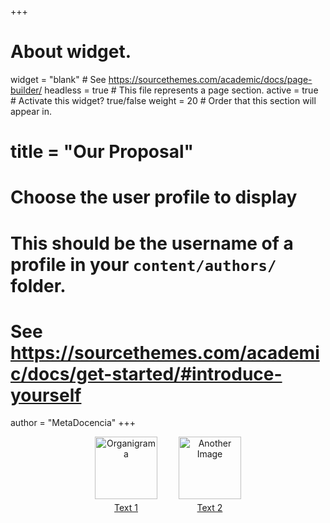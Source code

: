 +++
# About widget.
widget = "blank"  # See https://sourcethemes.com/academic/docs/page-builder/
headless = true  # This file represents a page section.
active = true  # Activate this widget? true/false
weight = 20  # Order that this section will appear in.

# title = "Our Proposal"

# Choose the user profile to display
# This should be the username of a profile in your `content/authors/` folder.
# See https://sourcethemes.com/academic/docs/get-started/#introduce-yourself
author = "MetaDocencia"
+++

<div style="text-align: center;">
<div style="display: inline-block; text-align: center;">

  <div style="display: inline-block; margin-right: 30px;">
    <a href="https://www.metadocencia.org/">
      <img src="/img/organigrama.png" alt="Organigrama" width="100px"/>
    </a>
    <div style="padding-top: 5px;">
    <a href="https://www.metadocencia.org/">
    <div>Text 1</div>
    </a>
    </div>
  </div>
  
  <div style="display: inline-block;">
    <a href="https://www.metadocencia.org/">
      <img src="/img/organigrama.png" alt="Another Image" width="100px"/>
    </a>
    <div style="padding-top: 5px;">
    <a href="https://www.metadocencia.org/">
    <div>Text 2</div>
    </a>
    </div>
  </div>
</div>
</div>